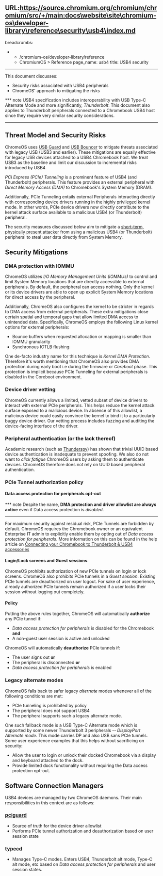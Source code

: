 URL:https://source.chromium.org/chromium/chromium/src/+/main:docs\website\site\chromium-os\developer-library\reference\security\usb4\index.md
---
breadcrumbs:
- - /chromium-os/developer-library/reference
  - ChromiumOS > Reference
page_name: usb4
title: USB4 security
---

This document discusses:

*   Security risks associated with USB4 peripherals
*   ChromeOS' approach to mitigating the risks

<!-- mdformat off(b/139308852) -->
***  note
USB4 specification includes interoperability with USB Type-C Alternate Mode
and more significantly, *Thunderbolt*. This document also applies to Thunderbolt
peripherals connected to a Chromebook USB4 host since they require very similar
security considerations.
***
<!-- mdformat on -->

## Threat Model and Security Risks

ChromeOS uses [USB Guard] and [USB Bouncer] to mitigate threats associated with
legacy USB (USB3 and earlier). These mitigations are equally effective for
legacy USB devices attached to a USB4 Chromebook host. We treat USB3 as the
baseline and limit our discussion to incremental risks introduced by USB4.

*PCI Express (PCIe) Tunneling* is a prominent feature of USB4 (and Thunderbolt)
peripherals. This feature provides an external peripheral with *Direct Memory
Access (DMA)* to Chromebook's System Memory (DRAM).

Additionally, PCIe Tunneling entails external Peripherals interacting directly
with corresponding device drivers running in the highly privileged kernel mode.
In other words, PCIe device drivers now directly contribute to the kernel attack
surface available to a malicious USB4 (or Thunderbolt) peripheral.

The security measures discussed below aim to mitigate a
[short-term, physically present attacker] from using a malicious USB4 (or
Thunderbolt) peripheral to steal user data directly from System Memory.

## Security Mitigations

### DMA protection with IOMMU

ChromeOS utilizes *I/O Memory Management Units (IOMMUs)* to control and limit
System Memory locations that are directly accessible to external peripherals. By
default, the peripheral can access nothing. Only the kernel or its device
drivers are able to open up explicit System Memory locations for direct access
by the peripheral.

Additionally, ChromeOS also configures the kernel to be stricter in regards to
DMA access from external peripherals. These extra mitigations close certain
spatial and temporal gaps that allow limited DMA access to unintended data.
Specifically, ChromeOS employs the following Linux kernel options for external
peripherals:

*   Bounce buffers when requested allocation or mapping is smaller than IOMMU
    granularity
*   Synchronous IOTLB flushing

One de-facto industry name for this technique is *Kernel DMA Protection*.
Therefore it's worth mentioning that ChromeOS also provides DMA protection
during early boot i.e during the firmware or *Coreboot* phase. This protection
is implicit because PCIe Tunneling for external peripherals is disabled in the
Coreboot environment.

### Device driver vetting

ChromeOS currently allows a limited, vetted subset of device drivers to
interact with external PCIe peripherals. This helps reduce the kernel attack
surface exposed to a malicious device. In absence of this allowlist, a malicious
device could easily convince the kernel to bind it to a particularly buggy
device driver. Our vetting process includes fuzzing and auditing the
device-facing interface of the driver.

### Peripheral authentication (or the lack thereof)

Academic research (such as [Thunderspy]) has shown that trivial UUID based
device authentication is inadequate to prevent spoofing. We also do not want to
*click fatigue* ChromeOS users by asking them to authenticate devices. ChromeOS
therefore does not rely on UUID based peripheral authentication.

### PCIe Tunnel authorization policy

#### Data access protection for peripherals opt-out

<!-- mdformat off(b/139308852) -->
*** note
Despite the name, **DMA protection and driver allowlist are always active**
even if Data access protection is *disabled*.
***
<!-- mdformat on -->

For maximum security against residual risk, PCIe Tunnels are forbidden by
default. ChromeOS requires the Chromebook owner or an equivalent Enterprise IT
admin to explicitly enable them by opting out of *Data access protection for
peripherals*. More information on this can be found in the help article on
[Connecting your Chromebook to Thunderbolt & USB4 accessories]

#### Login/Lock screens and Guest sessions

ChromeOS prohibits authorization of new PCIe tunnels on login or lock screens.
ChromeOS also prohibits PCIe tunnels in a *Guest session*. Existing PCIe
tunnels are deauthorized on user logout. For sake of user experience, already
authorized PCIe tunnels remain authorized if a user locks their session without
logging out completely.

#### Policy

Putting the above rules together, ChromeOS will automatically **authorize** any
PCIe tunnel if:

*   *Data access protection for peripherals* is disabled for the Chromebook
    **and**
*   A non-guest user session is active and unlocked

ChromeOS will automatically **deauthorize** PCIe tunnels if:

*   The user signs out **or**
*   The peripheral is disconnected **or**
*   *Data access protection for peripherals* is enabled

### Legacy alternate modes

ChromeOS falls back to safer legacy *alternate* modes whenever all of the
following conditions are met:

*   PCIe tunneling is prohibited by policy
*   The peripheral does not support USB4
*   The peripheral supports such a legacy alternate mode.

One such fallback mode is a USB Type-C Alternate mode which is supported by some
newer Thunderbolt 3 peripherals -- *DisplayPort Alternate mode*. This mode
carries DP and also USB sans PCIe tunnels. Some user experience examples that
this helps without sacrificing on security:

*   Allow the user to login or unlock their docked Chromebook via a display and
    keyboard attached to the dock.
*   Provide limited dock functionality without requiring the Data access
    protection opt-out.

## Software Connection Managers

USB4 devices are managed by two ChromeOS daemons. Their main responsibilities
in this context are as follows:

### [pciguard]

*   Source of truth for the device driver allowlist
*   Performs PCIe tunnel authorization and deauthorization based on user session
    state

### [typecd]

*   Manages Type-C modes. Enters USB4, Thunderbolt alt mode, Type-C alt mode,
    etc based on *Data access protection for peripherals* and user session
    states.

[USB Guard]: https://usbguard.github.io/
[USB Bouncer]: https://chromium.googlesource.com/chromiumos/platform2/+/main/usb_bouncer/README.md
[short-term, physically present attacker]: /chromium-os/developer-library/reference/security/security-whitepaper#how-our-principles-inform-the-threat-model
[Thunderspy]: https://thunderspy.io/
[Connecting your Chromebook to Thunderbolt & USB4 accessories]: https://support.google.com/chromebook/answer/10483408
[pciguard]: https://chromium.googlesource.com/chromiumos/platform2/+/main/pciguard/README.md
[typecd]: https://chromium.googlesource.com/chromiumos/platform2/+/main/typecd/README.md
